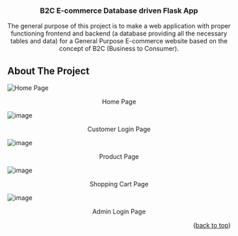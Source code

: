 <h3 align="center">B2C E-commerce Database driven Flask App</h3>

  <p align="center">
    The general purpose of this project is to make a web application with proper functioning frontend and backend (a database providing all the necessary tables and data) for a General Purpose E-commerce website based on the concept of B2C (Business to Consumer).
</div>


<!-- ABOUT THE PROJECT -->
## About The Project

![Home Page](https://github.com/user-attachments/assets/b99b4512-36f2-4631-a4cc-094de7b53cef)
<p align="center">
    Home Page

![image](https://github.com/user-attachments/assets/a7fe0800-d58a-4023-9164-992fa8506504)
<p align="center">
    Customer Login Page
  
![image](https://github.com/user-attachments/assets/d3fcb211-12ff-466e-a403-1f2a2074365e)
<p align="center">
    Product Page

![image](https://github.com/user-attachments/assets/adcc9138-acb8-487e-8120-8249f59029d0)
<p align="center">
    Shopping Cart Page


![image](https://github.com/user-attachments/assets/87867e1a-1037-4096-a08c-7fc6d33fd1b6)
<p align="center">
    Admin Login Page







<p align="right">(<a href="#readme-top">back to top</a>)</p>


